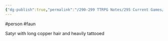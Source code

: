 ```yaml
---
{"dg-publish":true,"permalink":"/290-299 TTRPG Notes/295 Current Games/11 Weeping City/Wiki/Person/Hazel/"}
---
```



#person #faun 

Satyr with long copper hair and heavily tattooed